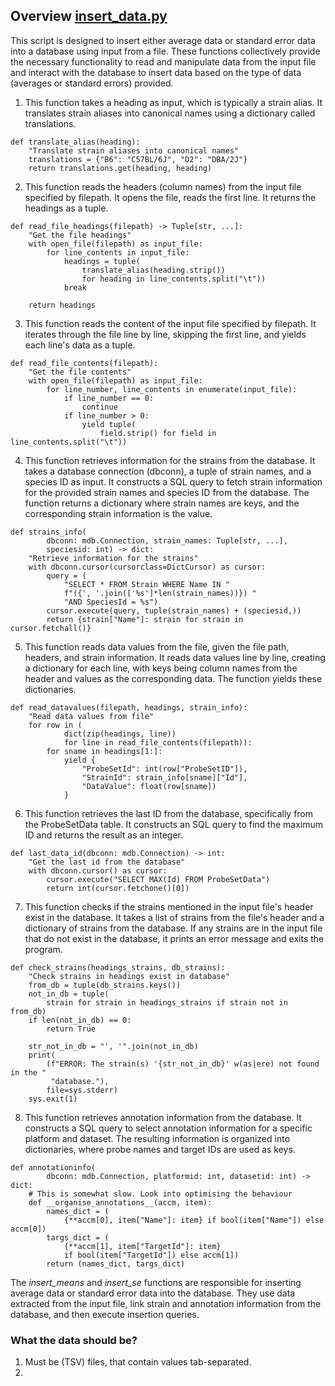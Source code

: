 ## Overview [insert_data.py](https://gitlab.com/fredmanglis/gnqc_py/-/blob/main/scripts/insert_data.py?ref_type=heads) 

This script is designed to insert either average data or standard error data into a database using input from a file.
These functions collectively provide the necessary functionality to read and manipulate data from the input file and interact with the database to insert data based on the type of data (averages or standard errors) provided.

1. This function takes a heading as input, which is typically a strain alias. It translates strain aliases into canonical names using a dictionary called translations.
```
def translate_alias(heading):
    "Translate strain aliases into canonical names"
    translations = {"B6": "C57BL/6J", "D2": "DBA/2J"}
    return translations.get(heading, heading)
```
2. This function reads the headers (column names) from the input file specified by filepath. It opens the file, reads the first line. It returns the headings as a tuple.

```
def read_file_headings(filepath) -> Tuple[str, ...]:
    "Get the file headings"
    with open_file(filepath) as input_file:
        for line_contents in input_file:
            headings = tuple(
                translate_alias(heading.strip())
                for heading in line_contents.split("\t"))
            break

    return headings

```
3. This function reads the content of the input file specified by filepath. It iterates through the file line by line, skipping the first line, and yields each line's data as a tuple.
   
```
def read_file_contents(filepath):
    "Get the file contents"
    with open_file(filepath) as input_file:
        for line_number, line_contents in enumerate(input_file):
            if line_number == 0:
                continue
            if line_number > 0:
                yield tuple(
                    field.strip() for field in line_contents.split("\t"))
```
4. This function retrieves information for the strains from the database. It takes a database connection (dbconn), a tuple of strain names, and a species ID as input.
It constructs a SQL query to fetch strain information for the provided strain names and species ID from the database. The function returns a dictionary where strain names are keys, and the corresponding strain information is the value.
```
def strains_info(
        dbconn: mdb.Connection, strain_names: Tuple[str, ...],
        speciesid: int) -> dict:
    "Retrieve information for the strains"
    with dbconn.cursor(cursorclass=DictCursor) as cursor:
        query = (
            "SELECT * FROM Strain WHERE Name IN "
            f"({', '.join(['%s']*len(strain_names))}) "
            "AND SpeciesId = %s")
        cursor.execute(query, tuple(strain_names) + (speciesid,))
        return {strain["Name"]: strain for strain in cursor.fetchall()}
```
5. This function reads data values from the file, given the file path, headers, and strain information. It reads data values line by line, creating a dictionary for each line, with keys being column names from the header and values as the corresponding data. The function yields these dictionaries.
```
def read_datavalues(filepath, headings, strain_info):
    "Read data values from file"
    for row in (
            dict(zip(headings, line))
            for line in read_file_contents(filepath)):
        for sname in headings[1:]:
            yield {
                "ProbeSetId": int(row["ProbeSetID"]),
                "StrainId": strain_info[sname]["Id"],
                "DataValue": float(row[sname])
            }
```
6. This function retrieves the last ID from the database, specifically from the ProbeSetData table. It constructs an SQL query to find the maximum ID and returns the result as an integer.

```
def last_data_id(dbconn: mdb.Connection) -> int:
    "Get the last id from the database"
    with dbconn.cursor() as cursor:
        cursor.execute("SELECT MAX(Id) FROM ProbeSetData")
        return int(cursor.fetchone()[0])
```
7. This function checks if the strains mentioned in the input file's header exist in the database. It takes a list of strains from the file's header and a dictionary of strains from the database. If any strains are in the input file that do not exist in the database, it prints an error message and exits the program.

```
def check_strains(headings_strains, db_strains):
    "Check strains in headings exist in database"
    from_db = tuple(db_strains.keys())
    not_in_db = tuple(
        strain for strain in headings_strains if strain not in from_db)
    if len(not_in_db) == 0:
        return True

    str_not_in_db = "', '".join(not_in_db)
    print(
        (f"ERROR: The strain(s) '{str_not_in_db}' w(as|ere) not found in the "
         "database."),
        file=sys.stderr)
    sys.exit(1)

```
8. This function retrieves annotation information from the database. It constructs a SQL query to select annotation information for a specific platform and dataset. The resulting information is organized into dictionaries, where probe names and target IDs are used as keys.
```
def annotationinfo(
        dbconn: mdb.Connection, platformid: int, datasetid: int) -> dict:
    # This is somewhat slow. Look into optimising the behaviour
    def __organise_annotations__(accm, item):
        names_dict = (
            {**accm[0], item["Name"]: item} if bool(item["Name"]) else accm[0])
        targs_dict = (
            {**accm[1], item["TargetId"]: item}
            if bool(item["TargetId"]) else accm[1])
        return (names_dict, targs_dict)
```

The *insert_means* and *insert_se* functions are responsible for inserting average data or standard error data into the database. They use data extracted from the input file, link strain and annotation information from the database, and then execute insertion queries.

### What the data should be?

1. Must be (TSV) files, that contain values tab-separated.
2. 

